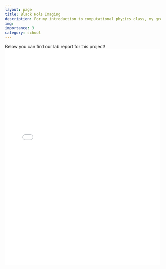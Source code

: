 ```yaml
---
layout: page
title: Black Hole Imaging
description: For my introduction to computational physics class, my group made a black hole imaging code in C++.
img:
importance: 3
category: school
---
```

Below you can find our lab report for this project!
<embed src="assets/img/Intro_to_Comp_Physics_Project_1.pdf" type="application/pdf"   height="700px" width="500">
